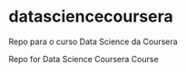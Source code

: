 datasciencecoursera
===================

Repo para o curso Data Science da Coursera

Repo for Data Science Coursera Course

